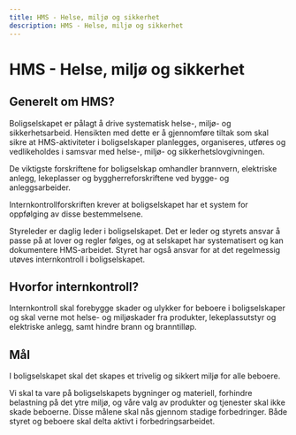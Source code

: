 ```yaml
---
title: HMS - Helse, miljø og sikkerhet
description: HMS - Helse, miljø og sikkerhet
---
```


# HMS - Helse, miljø og sikkerhet

## Generelt om HMS?

Boligselskapet er pålagt å drive systematisk helse-, miljø- og sikkerhetsarbeid. Hensikten med dette er å gjennomføre tiltak som skal sikre at HMS-aktiviteter i boligselskaper planlegges, organiseres, utføres og vedlikeholdes i samsvar med helse-, miljø- og sikkerhetslovgivningen.

De viktigste forskriftene for boligselskap omhandler brannvern, elektriske anlegg, lekeplasser og byggherreforskriftene ved bygge- og anleggsarbeider.

Internkontrollforskriften krever at boligselskapet har et system for oppfølging av disse bestemmelsene.

Styreleder er daglig leder i boligselskapet. Det er leder og styrets ansvar å passe på at lover og regler følges, og at selskapet har systematisert og kan dokumentere HMS-arbeidet. Styret har også ansvar for at det regelmessig utøves internkontroll i boligselskapet.

## Hvorfor internkontroll?

Internkontroll skal forebygge skader og ulykker for beboere i boligselskaper og skal verne mot helse- og miljøskader fra produkter, lekeplassutstyr og elektriske anlegg, samt hindre brann og branntilløp.

## Mål

I boligselskapet skal det skapes et trivelig og sikkert miljø for alle beboere.

Vi skal ta vare på boligselskapets bygninger og materiell, forhindre belastning på det ytre miljø, og våre valg av produkter og tjenester skal ikke skade beboerne. Disse målene skal nås gjennom stadige forbedringer. Både styret og beboere skal delta aktivt i forbedringsarbeidet.
